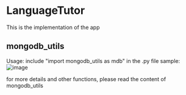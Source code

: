 # LanguageTutor
This is the implementation of the app

## mongodb_utils
Usage: include "import mongodb_utils as mdb" in the .py file
sample: 
![image](https://github.com/user-attachments/assets/f0d049dc-1fc6-4561-a472-f3850945f111)


for more details and other functions, please read the content of mongodb_utils 
